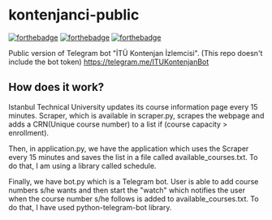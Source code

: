 # kontenjanci-public

[![forthebadge](https://forthebadge.com/images/badges/60-percent-of-the-time-works-every-time.svg)](https://forthebadge.com)
[![forthebadge](https://forthebadge.com/images/badges/no-ragrets.svg)](https://forthebadge.com)
[![forthebadge](https://forthebadge.com/images/badges/uses-badges.svg)](https://forthebadge.com)

Public version of Telegram bot "İTÜ Kontenjan İzlemcisi". (This repo doesn't include the bot token)
https://telegram.me/ITUKontenjanBot

## How does it work?

Istanbul Technical University updates its course information page every 15 minutes. Scraper, which is available
in scraper.py, scrapes the webpage and adds a CRN(Unique course number) to a list if (course capacity > enrollment).

Then, in application.py, we have the application which uses the Scraper every 15 minutes and saves the list in a file
called available_courses.txt. To do that, I am using a library called schedule.

Finally, we have bot.py which is a Telegram bot. User is able to add course numbers s/he wants and then start the "watch" which
notifies the user when the course number s/he follows is added to available_courses.txt. To do that, I have used python-telegram-bot library.

